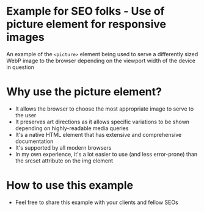 # Example for SEO folks - Use of picture element for responsive images
An example of the `<picture>` element being used to serve a differently sized WebP image to the browser depending on the viewport width of the device in question

# Why use the picture element?
- It allows the browser to choose the most appropriate image to serve to the user
- It preserves art directions as it allows specific variations to be shown depending on highly-readable media queries
- It's a native HTML element that has extensive and comprehensive documentation
- It's supported by all modern browsers
- In my own experience, it's a lot easier to use (and less error-prone) than the srcset attribute on the img element

# How to use this example
- Feel free to share this example with your clients and fellow SEOs